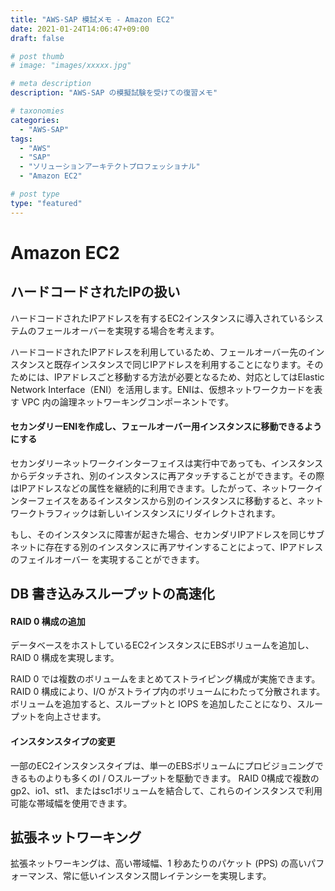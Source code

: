 ```yaml
---
title: "AWS-SAP 模試メモ - Amazon EC2"
date: 2021-01-24T14:06:47+09:00
draft: false

# post thumb
# image: "images/xxxxx.jpg"

# meta description
description: "AWS-SAP の模擬試験を受けての復習メモ"

# taxonomies
categories:
  - "AWS-SAP"
tags:
  - "AWS"
  - "SAP"
  - "ソリューションアーキテクトプロフェッショナル"
  - "Amazon EC2"

# post type
type: "featured"
---
```


# Amazon EC2

## ハードコードされたIPの扱い
ハードコードされたIPアドレスを有するEC2インスタンスに導入されているシステムのフェールオーバーを実現する場合を考えます。

ハードコードされたIPアドレスを利用しているため、フェールオーバー先のインスタンスと既存インスタンスで同じIPアドレスを利用することになります。そのためには、IPアドレスごと移動する方法が必要となるため、対応としてはElastic Network Interface（ENI）を活用します。ENIは、仮想ネットワークカードを表す VPC 内の論理ネットワーキングコンポーネントです。

#### セカンダリーENIを作成し、フェールオーバー用インスタンスに移動できるようにする
セカンダリーネットワークインターフェイスは実行中であっても、インスタンスからデタッチされ、別のインスタンスに再アタッチすることができます。その際はIPアドレスなどの属性を継続的に利用できます。したがって、ネットワークインターフェイスをあるインスタンスから別のインスタンスに移動すると、ネットワークトラフィックは新しいインスタンスにリダイレクトされます。 

もし、そのインスタンスに障害が起きた場合、セカンダリIPアドレスを同じサブネットに存在する別のインスタンスに再アサインすることによって、IPアドレスのフェイルオーバー を実現することができます。 

## DB 書き込みスループットの高速化

#### RAID 0 構成の追加
データベースをホストしているEC2インスタンスにEBSボリュームを追加し、RAID 0 構成を実現します。

RAID 0 では複数のボリュームをまとめてストライピング構成が実施できます。RAID 0 構成により、I/O がストライプ内のボリュームにわたって分散されます。ボリュームを追加すると、スループットと IOPS を追加したことになり、スループットを向上させます。

#### インスタンスタイプの変更

一部のEC2インスタンスタイプは、単一のEBSボリュームにプロビジョニングできるものよりも多くのI / Oスループットを駆動できます。 RAID 0構成で複数のgp2、io1、st1、またはsc1ボリュームを結合して、これらのインスタンスで利用可能な帯域幅を使用できます。


## 拡張ネットワーキング

拡張ネットワーキングは、高い帯域幅、1 秒あたりのパケット (PPS) の高いパフォーマンス、常に低いインスタンス間レイテンシーを実現します。

